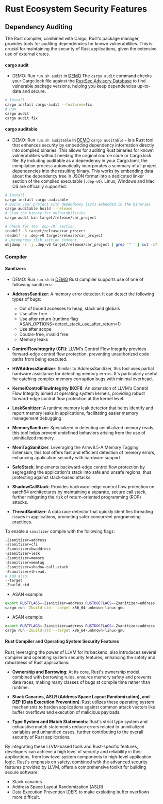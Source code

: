 # Rust Ecosystem Security Features


## Dependency Auditing
The Rust compiler, combined with Cargo, Rust's package manager, provides tools for auditing dependencies for known vulnerabilities. This is crucial for maintaining the security of Rust applications, given the extensive use of external crates.

#### cargo audit
- DEMO: Run `run.sh audit` in [DEMO](https://github.com/luk6xff/luk6xff.github.io/tree/master/content/books/safe_secure_rust/examples/rust_ecosystem/)
The `cargo audit` command checks your Cargo.lock file against the [RustSec Advisory Database](https://rustsec.org/advisories/) to find vulnerable package versions, helping you keep dependencies up-to-date and secure.
```sh
# Install
cargo install cargo-audit --features=fix
# Run
cargo audit
cargo audit fix
```

#### cargo auditable
- DEMO: Run `run.sh auditable` in [DEMO](https://github.com/luk6xff/luk6xff.github.io/tree/master/content/books/safe_secure_rust/examples/rust_ecosystem/)
`cargo auditable` - is a Rust tool that enhances security by embedding dependency information directly into compiled binaries. This allows for auditing Rust binaries for known vulnerabilities without needing the original source code or Cargo.lock file. By including auditable as a dependency in your Cargo.toml, the compilation process automatically incorporates a summary of all project dependencies into the resulting binary. This works by embedding data about the dependency tree in JSON format into a dedicated linker section of the compiled executable (`.dep-v0`). Linux, Windows and Mac OS are officially supported.
```sh
# Install
cargo install cargo-auditable
# Build your project with dependency lists embedded in the binaries
cargo auditable build --release
# Scan the binary for vulnerabilities
cargo audit bin target/release/car_project

# Check for the `dep-v0` section
readelf -S target/release/car_project
readelf -p .dep-v0 target/release/car_project
# Decompress zlib section content
objdump -s -j .dep-v0 target/release/car_project | grep '^ ' | cut -c7-42 | xxd -r -p | python3 -c "import sys, zlib; sys.stdout.buffer.write(zlib.decompress(sys.stdin.buffer.read()))"
```


### Compiler

#### Sanitizers
- DEMO: Run `run.sh` in [DEMO](https://github.com/luk6xff/luk6xff.github.io/tree/master/content/books/safe_secure_rust/examples/rust_ecosystem/compiler_flags)
Rust compiler supports use of one of following sanitizers:

- **AddressSanitizer**: A memory error detector. It can detect the following types of bugs:
    - Out of bound accesses to heap, stack and globals
    - Use after free
    - Use after return (runtime flag ASAN_OPTIONS=detect_stack_use_after_return=1)
    - Use after scope
    - Double-free, invalid free
    - Memory leaks

- **ControlFlowIntegrity (CFI)**: LLVM's Control Flow Integrity provides forward-edge control flow protection, preventing unauthorized code paths from being executed.

- **HWAddressSanitizer**: Similar to AddressSanitizer, this tool uses partial hardware assistance for detecting memory errors. It's particularly useful for catching complex memory corruption bugs with minimal overhead.

- **KernelControlFlowIntegrity (KCFI)**: An extension of LLVM's Control Flow Integrity aimed at operating system kernels, providing robust forward-edge control flow protection at the kernel level.

- **LeakSanitizer**: A runtime memory leak detector that helps identify and report memory leaks in applications, facilitating easier memory management debugging.

- **MemorySanitizer**: Specialized in detecting uninitialized memory reads, this tool helps prevent undefined behaviors arising from the use of uninitialized memory.

- **MemTagSanitizer**: Leveraging the Armv8.5-A Memory Tagging Extension, this tool offers fast and efficient detection of memory errors, enhancing application security with hardware support.

- **SafeStack**: Implements backward-edge control flow protection by segregating the application's stack into safe and unsafe regions, thus protecting against stack-based attacks.

- **ShadowCallStack**: Provides backward-edge control flow protection on aarch64 architectures by maintaining a separate, secure call stack, further mitigating the risk of return-oriented programming (ROP) attacks.

- **ThreadSanitizer**: A data race detector that quickly identifies threading issues in applications, promoting safer concurrent programming practices.

To enable a `sanitizer` compile with the following flags:
```sh
-Zsanitizer=address
-Zsanitizer=cfi
-Zsanitizer=hwaddress
-Zsanitizer=leak
-Zsanitizer=memory
-Zsanitizer=memtag
-Zsanitizer=shadow-call-stack
-Zsanitizer=thread.
# Add also:
--target
-Zbuild-std
```

* ASAN example:
```sh
export RUSTFLAGS=-Zsanitizer=address RUSTDOCFLAGS=-Zsanitizer=address
cargo run -Zbuild-std --target x86_64-unknown-linux-gnu
```

* ASAN example:
```sh
export RUSTFLAGS=-Zsanitizer=address RUSTDOCFLAGS=-Zsanitizer=address
cargo run -Zbuild-std --target x86_64-unknown-linux-gnu
```


#### Rust Compiler and Operating System Security Features

Rust, leveraging the power of LLVM for its backend, also introduces several compiler and operating system security features, enhancing the safety and robustness of Rust applications:

- **Ownership and Borrowing**: At its core, Rust's ownership model, combined with borrowing rules, ensures memory safety and prevents data races, making many classes of bugs at compile time rather than runtime.

- **Stack Canaries, ASLR (Address Space Layout Randomization), and DEP (Data Execution Prevention)**: Rust utilizes these operating system mechanisms to harden applications against common attack vectors like buffer overflows and execution of malicious payloads.

- **Type System and Match Statements**: Rust's strict type system and exhaustive match statements reduce errors related to uninitialized variables and unhandled cases, further contributing to the overall security of Rust applications.



By integrating these LLVM-based tools and Rust-specific features, developers can achieve a high level of security and reliability in their applications, from low-level system components to high-level application logic. Rust's emphasis on safety, combined with the advanced security features provided by LLVM, offers a comprehensive toolkit for building secure software.
* Stack canaries
* Address Space Layout Randomization (ASLR)
* Data Execution Prevention (DEP) to make exploiting buffer overflows more difficult.
